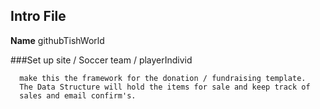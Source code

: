 ## Intro File

**Name** githubTishWorld

###Set up site / Soccer team / playerIndivid

```
  make this the framework for the donation / fundraising template.
  The Data Structure will hold the items for sale and keep track of 
  sales and email confirm's.  
  
  
